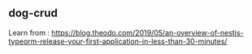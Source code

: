 ## dog-crud

Learn from : https://blog.theodo.com/2019/05/an-overview-of-nestjs-typeorm-release-your-first-application-in-less-than-30-minutes/
